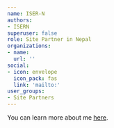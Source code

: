 ```yaml
---
name: ISER-N
authors: 
- ISERN
superuser: false
role: Site Partner in Nepal
organizations: 
- name: 
  url: ''
social: 
- icon: envelope
  icon_pack: fas
  link: 'mailto:'
user_groups: 
- Site Partners
---
```



You can learn more about me [here](https://isernepal.org.np/).